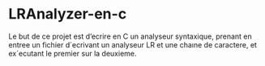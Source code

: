 # LRAnalyzer-en-c
Le but de ce projet est d’ecrire en C un analyseur syntaxique, prenant en entree un fichier d´ecrivant un
analyseur LR et une chaıne de caractere, et ex´ecutant le premier sur la deuxieme.
